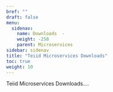 ```yaml
---
bref: ""
draft: false
menu:
  sidenav:
    name: Downloads  -
    weight: -258
    parent: Microservices
sidebar: sidenav
title: "Teiid Microservices Downloads"
toc: true
weight: 10
---
```


Teiid Microservices Downloads....